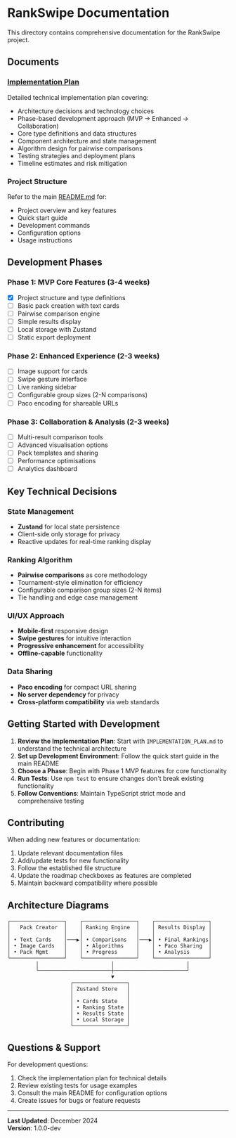 # RankSwipe Documentation

This directory contains comprehensive documentation for the RankSwipe project.

## Documents

### [Implementation Plan](./IMPLEMENTATION_PLAN.md)
Detailed technical implementation plan covering:
- Architecture decisions and technology choices
- Phase-based development approach (MVP → Enhanced → Collaboration)
- Core type definitions and data structures
- Component architecture and state management
- Algorithm design for pairwise comparisons
- Testing strategies and deployment plans
- Timeline estimates and risk mitigation

### Project Structure
Refer to the main [README.md](../README.md) for:
- Project overview and key features
- Quick start guide
- Development commands
- Configuration options
- Usage instructions

## Development Phases

### Phase 1: MVP Core Features (3-4 weeks)
- [x] Project structure and type definitions
- [ ] Basic pack creation with text cards
- [ ] Pairwise comparison engine
- [ ] Simple results display
- [ ] Local storage with Zustand
- [ ] Static export deployment

### Phase 2: Enhanced Experience (2-3 weeks)
- [ ] Image support for cards
- [ ] Swipe gesture interface
- [ ] Live ranking sidebar
- [ ] Configurable group sizes (2-N comparisons)
- [ ] Paco encoding for shareable URLs

### Phase 3: Collaboration & Analysis (2-3 weeks)
- [ ] Multi-result comparison tools
- [ ] Advanced visualisation options
- [ ] Pack templates and sharing
- [ ] Performance optimisations
- [ ] Analytics dashboard

## Key Technical Decisions

### State Management
- **Zustand** for local state persistence
- Client-side only storage for privacy
- Reactive updates for real-time ranking display

### Ranking Algorithm
- **Pairwise comparisons** as core methodology
- Tournament-style elimination for efficiency
- Configurable comparison group sizes (2-N items)
- Tie handling and edge case management

### UI/UX Approach
- **Mobile-first** responsive design
- **Swipe gestures** for intuitive interaction
- **Progressive enhancement** for accessibility
- **Offline-capable** functionality

### Data Sharing
- **Paco encoding** for compact URL sharing
- **No server dependency** for privacy
- **Cross-platform compatibility** via web standards

## Getting Started with Development

1. **Review the Implementation Plan**: Start with `IMPLEMENTATION_PLAN.md` to understand the technical architecture
2. **Set up Development Environment**: Follow the quick start guide in the main README
3. **Choose a Phase**: Begin with Phase 1 MVP features for core functionality
4. **Run Tests**: Use `npm test` to ensure changes don't break existing functionality
5. **Follow Conventions**: Maintain TypeScript strict mode and comprehensive testing

## Contributing

When adding new features or documentation:

1. Update relevant documentation files
2. Add/update tests for new functionality
3. Follow the established file structure
4. Update the roadmap checkboxes as features are completed
5. Maintain backward compatibility where possible

## Architecture Diagrams

```
┌─────────────────┐    ┌─────────────────┐    ┌─────────────────┐
│   Pack Creator  │    │ Ranking Engine  │    │ Results Display │
│                 │    │                 │    │                 │
│ • Text Cards    │───▶│ • Comparisons   │───▶│ • Final Rankings│
│ • Image Cards   │    │ • Algorithms    │    │ • Paco Sharing  │
│ • Pack Mgmt     │    │ • Progress      │    │ • Analysis      │
└─────────────────┘    └─────────────────┘    └─────────────────┘
         │                       │                       │
         └───────────────────────┼───────────────────────┘
                                 ▼
                    ┌─────────────────┐
                    │ Zustand Store   │
                    │                 │
                    │ • Cards State   │
                    │ • Ranking State │
                    │ • Results State │
                    │ • Local Storage │
                    └─────────────────┘
```

## Questions & Support

For development questions:
1. Check the implementation plan for technical details
2. Review existing tests for usage examples
3. Consult the main README for configuration options
4. Create issues for bugs or feature requests

---

**Last Updated**: December 2024  
**Version**: 1.0.0-dev